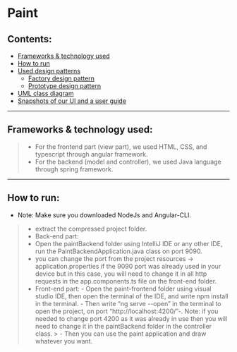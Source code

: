 # Paint 
## Contents:
- [Frameworks & technology used](#Frameworks-&-technology-used)
- [How to run](#How-to-run)
- [Used design patterns](#used-design-patterns)
    - [Factory design pattern](#Factory-design-pattern)
    - [Prototype design pattern](#Prototype-design-pattern)
- [UML class diagram](#UML-class-diagram)
- [Snapshots of our UI and a user guide](#Snapshots-of-our-UI-and-a-user-guide)
---
## Frameworks & technology used:
> - For the frontend part (view part), we used HTML, CSS, and typescript through angular framework.
> - For the backend (model and controller), we used Java language through spring framework.
---
## How to run:
- Note: Make sure you downloaded NodeJs and Angular-CLI.
> - extract the compressed project folder.
> - Back-end part:
   > - Open the paintBackend folder using IntelliJ IDE or any other IDE, run the PaintBackendApplication.java class on port 9090.
   > - you can change the port from the project resources → application.properties if the 9090 port was already used in your device but in this case, you will need to change it in all http requests in the app.components.ts file on the front-end folder.
> - Front-end part:
    - Open the paint-frontend folder using visual studio IDE, then open the terminal of the IDE, and write npm install in the terminal.
    - Then write “ng serve --open” in the terminal to open the project, on port “http://localhost:4200/”-. Note: if you needed to change port 4200 as it was already in use then you will need to change it in the paintBackend folder in the controller class.
    > - Then you can use the paint application and draw whatever you want.

 




